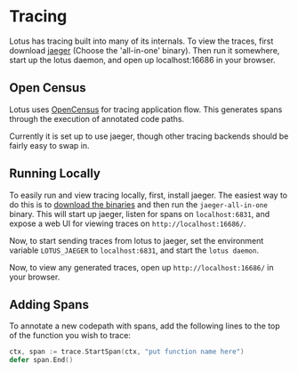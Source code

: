 # Tracing

Lotus has tracing built into many of its internals. To view the traces, first download [jaeger](https://www.jaegertracing.io/download/) (Choose the 'all-in-one' binary). Then run it somewhere, start up the lotus daemon, and open up localhost:16686 in your browser.

## Open Census

Lotus uses [OpenCensus](https://opencensus.io/) for tracing application flow.
This generates spans
through the execution of annotated code paths.

Currently it is set up to use jaeger, though other tracing backends should be
fairly easy to swap in.

## Running Locally

To easily run and view tracing locally, first, install jaeger. The easiest way
to do this is to [download the binaries](https://www.jaegertracing.io/download/) and then run the `jaeger-all-in-one`
binary. This will start up jaeger, listen for spans on `localhost:6831`, and
expose a web UI for viewing traces on `http://localhost:16686/`.

Now, to start sending traces from lotus to jaeger, set the environment variable
`LOTUS_JAEGER` to `localhost:6831`, and start the `lotus daemon`.

Now, to view any generated traces, open up `http://localhost:16686/` in your
browser.

## Adding Spans

To annotate a new codepath with spans, add the following lines to the top of the function you wish to trace:

```go
ctx, span := trace.StartSpan(ctx, "put function name here")
defer span.End()
```
